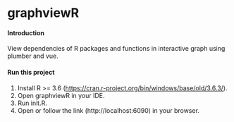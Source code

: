 # graphviewR

#### Introduction
View dependencies of R packages and functions in interactive graph using plumber and vue.

#### Run this project

1. Install R >= 3.6 (https://cran.r-project.org/bin/windows/base/old/3.6.3/).
2. Open graphviewR in your IDE.
3. Run init.R.
4. Open or follow the link (http://localhost:6090) in your browser.
